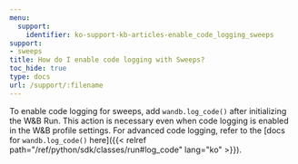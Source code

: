 ```yaml
---
menu:
  support:
    identifier: ko-support-kb-articles-enable_code_logging_sweeps
support:
- sweeps
title: How do I enable code logging with Sweeps?
toc_hide: true
type: docs
url: /support/:filename
---
```


To enable code logging for sweeps, add `wandb.log_code()` after initializing the W&B Run. This action is necessary even when code logging is enabled in the W&B profile settings. For advanced code logging, refer to the [docs for `wandb.log_code()` here]({{< relref path="/ref/python/sdk/classes/run#log_code" lang="ko" >}}).